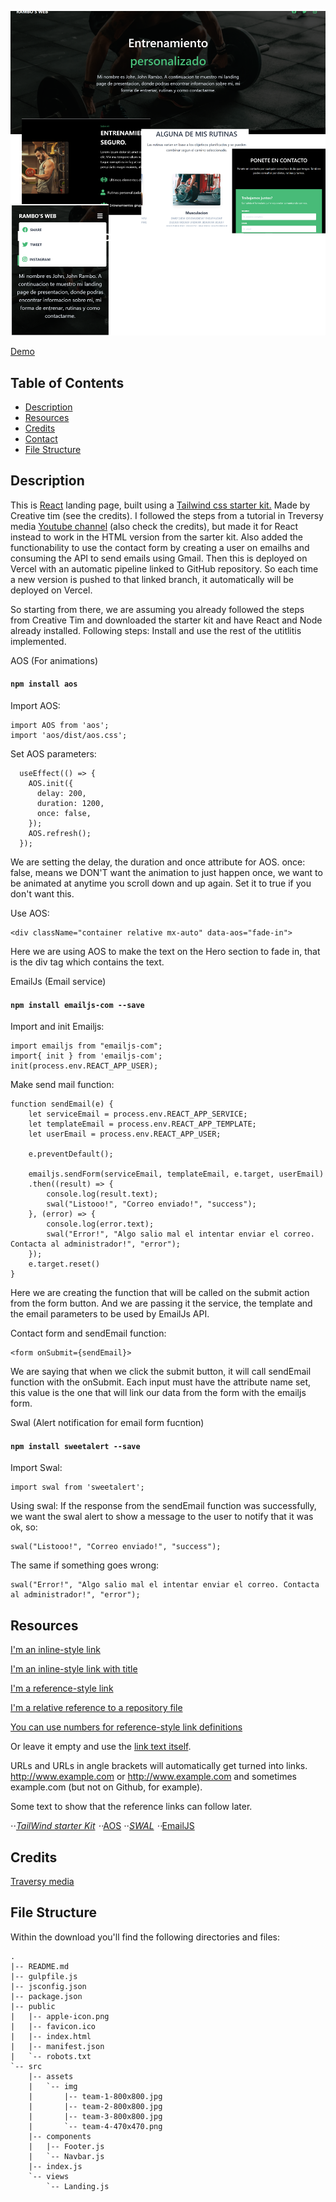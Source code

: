 ![Product Presentation Image](https://raw.githubusercontent.com/juliobarbagallo/gym/master/src/assets/img/presentation.png)

<a href="https://gym-git-master.juliobarbagallo.vercel.app/landing" target="_blank">Demo</a>

## Table of Contents

* [Description](#Description)
* [Resources](#resources)
* [Credits](#Credits)
* [Contact](#contact)
* [File Structure](#file-structure)

## Description

This is <a href="https://es.reactjs.org/" target="_blank">React</a> landing page, built using a <a href="https://www.creative-tim.com/learning-lab/tailwind-starter-kit/presentation" target="_blank">Tailwind css starter kit.</a> Made by Creative tim (see the credits).
I followed the steps from a tutorial in Treversy media <a href="https://www.youtube.com/channel/UC29ju8bIPH5as8OGnQzwJyA" target="_blank">Youtube channel</a> (also check the credits), but made it for React instead to work in the HTML version from the sarter kit. Also added the functionability to use the contact form by creating a user on emailhs and consuming the API to send emails using Gmail.
Then this is deployed on Vercel with an automatic pipeline linked to GitHub repository. So each time a new version is pushed to that linked branch, it automatically will be deployed on Vercel.

So starting from there, we are assuming you already followed the steps from Creative Tim and downloaded the starter kit and have React and Node already installed.
Following steps: Install and use the rest of the utitlitis implemented.

AOS (For animations)
#### `npm install aos`

Import AOS:
```
import AOS from 'aos';
import 'aos/dist/aos.css';
```
Set AOS parameters:
```
  useEffect(() => {
    AOS.init({
      delay: 200,
      duration: 1200,
      once: false, 
    });
    AOS.refresh();
  });
```

We are setting the delay, the duration and once attribute for AOS. once: false, means we DON'T want the animation to just happen once, we want to be animated at anytime you scroll down and up again. Set it to true if you don't want this.
  
Use AOS:
```
<div className="container relative mx-auto" data-aos="fade-in">
```

Here we are using AOS to make the text on the Hero section to fade in, that is the div tag which contains the text.

EmailJs (Email service)
#### `npm install emailjs-com --save`

Import and init Emailjs:
```
import emailjs from "emailjs-com";
import{ init } from 'emailjs-com';
init(process.env.REACT_APP_USER);
```

Make send mail function:
```
function sendEmail(e) {
    let serviceEmail = process.env.REACT_APP_SERVICE;
    let templateEmail = process.env.REACT_APP_TEMPLATE;
    let userEmail = process.env.REACT_APP_USER;
    
    e.preventDefault();

    emailjs.sendForm(serviceEmail, templateEmail, e.target, userEmail)
    .then((result) => {
        console.log(result.text);
        swal("Listooo!", "Correo enviado!", "success");
    }, (error) => {
        console.log(error.text);
        swal("Error!", "Algo salio mal el intentar enviar el correo. Contacta al administrador!", "error");
    });
    e.target.reset()
}
```
Here we are creating the function that will be called on the submit action from the form button.
And we are passing it the service, the template and the email parameters to be used by EmailJs API.

Contact form and sendEmail function:
```
<form onSubmit={sendEmail}>
```
We are saying that when we click the submit button, it will call sendEmail function with the onSubmit.
Each input must have the attribute name set, this value is the one that will link our data from the form with the emailjs form.
    


Swal (Alert notification for email form fucntion)
#### `npm install sweetalert --save`

Import Swal:
```
import swal from 'sweetalert';
```
Using swal:
If the response from the sendEmail function was successfully, we want the swal alert to show a message to the user to notify that it was ok, so:
```
swal("Listooo!", "Correo enviado!", "success");
```
The same if something goes wrong:
```
swal("Error!", "Algo salio mal el intentar enviar el correo. Contacta al administrador!", "error");
```

## Resources

[I'm an inline-style link](https://www.google.com)

[I'm an inline-style link with title](https://www.google.com "Google's Homepage")

[I'm a reference-style link][Arbitrary case-insensitive reference text]

[I'm a relative reference to a repository file](../blob/master/LICENSE)

[You can use numbers for reference-style link definitions][1]

Or leave it empty and use the [link text itself].

URLs and URLs in angle brackets will automatically get turned into links. 
http://www.example.com or <http://www.example.com> and sometimes 
example.com (but not on Github, for example).

Some text to show that the reference links can follow later.

[arbitrary case-insensitive reference text]: https://www.mozilla.org
[1]: http://slashdot.org
[link text itself]: http://www.reddit.com

⋅⋅*[TailWind starter Kit](https://www.creative-tim.com/learning-lab/tailwind-starter-kit/#/documentation/landing?ref=rlp-tsk-readme)
⋅⋅*[AOS](https://michalsnik.github.io/aos/)
⋅⋅*[SWAL](https://sweetalert.js.org/)
⋅⋅*[EmailJS](https://www.emailjs.com)

## Credits
<a href="https://www.traversymedia.com/" target="_blank">Traversy media</a>

## File Structure
Within the download you'll find the following directories and files:

```
.
|-- README.md
|-- gulpfile.js
|-- jsconfig.json
|-- package.json
|-- public
|   |-- apple-icon.png
|   |-- favicon.ico
|   |-- index.html
|   |-- manifest.json
|   `-- robots.txt
`-- src
    |-- assets
    |   `-- img
    |       |-- team-1-800x800.jpg
    |       |-- team-2-800x800.jpg
    |       |-- team-3-800x800.jpg
    |       `-- team-4-470x470.png
    |-- components
    |   |-- Footer.js
    |   `-- Navbar.js
    |-- index.js
    `-- views
        `-- Landing.js
```
